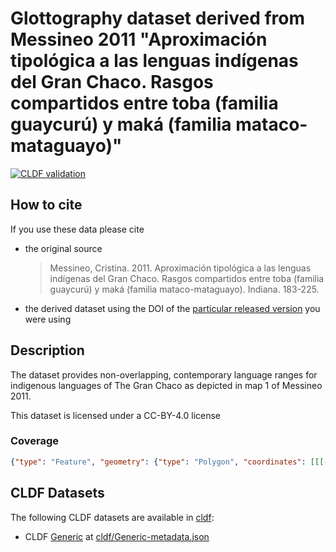 # Glottography dataset derived from Messineo 2011 "Aproximación tipológica a las lenguas indígenas del Gran Chaco. Rasgos compartidos entre toba (familia guaycurú) y maká (familia mataco-mataguayo)"

[![CLDF validation](https://github.com/Glottography/messineo2011aproximacion/workflows/CLDF-validation/badge.svg)](https://github.com/Glottography/messineo2011aproximacion/actions?query=workflow%3ACLDF-validation)

## How to cite

If you use these data please cite
- the original source
  > Messineo, Cristina. 2011. Aproximación tipológica a las lenguas indígenas del Gran Chaco. Rasgos compartidos entre toba (familia guaycurú) y maká (familia mataco-mataguayo). Indiana. 183-225.
- the derived dataset using the DOI of the [particular released version](../../releases/) you were using

## Description


The dataset provides non-overlapping, contemporary language ranges for indigenous languages of The Gran Chaco as depicted in map 1 of Messineo 2011.

This dataset is licensed under a CC-BY-4.0 license




### Coverage

```geojson
{"type": "Feature", "geometry": {"type": "Polygon", "coordinates": [[[-64.7, -30.5], [-64.7, -17.7], [-57.2, -17.7], [-57.2, -30.5], [-64.7, -30.5]]]}, "properties": {}}
```


## CLDF Datasets

The following CLDF datasets are available in [cldf](cldf):

- CLDF [Generic](https://github.com/cldf/cldf/tree/master/modules/Generic) at [cldf/Generic-metadata.json](cldf/Generic-metadata.json)